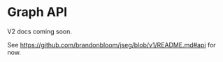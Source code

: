 # Graph API

V2 docs coming soon.

See https://github.com/brandonbloom/jseg/blob/v1/README.md#api for now.
